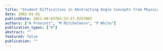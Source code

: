```yaml
---
title: "Student Difficulties in Abstracting Angle Concepts from Physical Activities with Concrete Materials."
date: 2002-01-01
publishDate: 2021-08-03T03:53:27.925700Z
authors: ["A Prescott", "M Mitchelmore", "P White"]
publication_types: ["0"]
abstract: ""
featured: false
publication: ""
---
```


